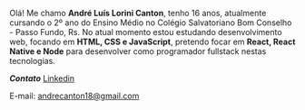 Olá! Me chamo **André Luís Lorini Canton**, tenho 16 anos, atualmente cursando o 2º ano do Ensino Médio no Colégio Salvatoriano Bom Conselho - Passo Fundo, Rs. No atual momento estou estudando desenvolvimento web, focando em **HTML, CSS e JavaScript**, pretendo focar em **React, React Native e Node** para desenvolver como programador fullstack nestas tecnologias.

***Contato***
[Linkedin](https://www.linkedin.com/in/andré-canton-85981b1b1)

E-mail: andrecanton18@gmail.com
